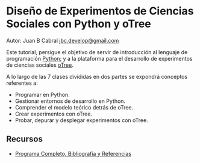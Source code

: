 # Diseño de Experimentos de Ciencias Sociales con Python y oTree

Autor: Juan B Cabral jbc.develop@gmail.com

Este tutorial, persigue el objetivo de servir de introducción al lenguaje
de programación [Python](http://python.org); y a la plataforma para el
desarrollo de experimentos de ciencias sociales [oTree](http://www.otree.org/).

A lo largo de las 7 clases divididas en dos partes se expondrá conceptos
referentes a:

- Programar en Python.
- Gestionar entornos de desarrollo en Python.
- Comprender el modelo teórico detrás de oTree.
- Crear experimentos con oTree.
- Probar, depurar y desplegar experimentos con oTree.

## Recursos

- [Programa Completo, Bibliografía y Referencias](programa.md)
